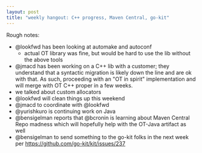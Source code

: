 ```yaml
---
layout: post
title: "weekly hangout: C++ progress, Maven Central, go-kit"
---
```


Rough notes:

- @lookfwd has been looking at automake and autoconf
  - actual OT library was fine, but would be hard to use the lib without the above tools
- @jmacd has been working on a C++ lib with a customer; they understand that a syntactic migration is likely down the line and are ok with that. As such, proceeding with an "OT in spirit" implementation and will merge with OT C++ proper in a few weeks.
- we talked about custom allocators
- @lookfwd will clean things up this weekend
- @jmacd to coordinate with @lookfwd
- @yurishkuro is continuing work on Java
- @bensigelman reports that @bcronin is learning about Maven Central Repo madness which will hopefully help with the OT-Java artifact as well
- @bensigelman to send something to the go-kit folks in the next week per https://github.com/go-kit/kit/issues/237

